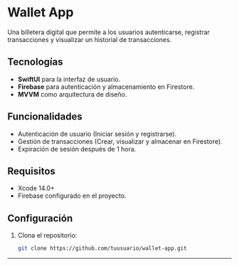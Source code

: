 # Wallet App

Una billetera digital que permite a los usuarios autenticarse, registrar transacciones y visualizar un historial de transacciones.

## Tecnologías

- **SwiftUI** para la interfaz de usuario.
- **Firebase** para autenticación y almacenamiento en Firestore.
- **MVVM** como arquitectura de diseño.

## Funcionalidades

- Autenticación de usuario (Iniciar sesión y registrarse).
- Gestión de transacciones (Crear, visualizar y almacenar en Firestore).
- Expiración de sesión después de 1 hora.

## Requisitos

- Xcode 14.0+
- Firebase configurado en el proyecto.

## Configuración

1. Clona el repositorio:
   ```bash
   git clone https://github.com/tuusuario/wallet-app.git
   ```

---
